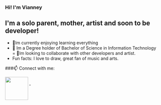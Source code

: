 ### Hi! I'm Vianney

## I'm a solo parent, mother, artist and soon to be developer!
- 🌱Im currently enjoying learning everything 
- 👀 Im a Degree holder of Bachelor of Science in Information Technology
= 💞️Im looking to collaborate with other developers and artist.
- Fun facts: I love to draw, great fan of music and arts.

###📫 Connect with me:

[<img align="left" width="75px" src="https://upload.wikimedia.org/wikipedia/commons/b/b8/YouTube_Logo_2017.svg" />][youtube]

<br />-
<br />

[youtube]:https://www.youtube.com/channel/UCAyLEOCtqnD1_I18SPpCI2w


<!---
VianneyGflores/VianneyGflores is a ✨ special ✨ repository because its `README.md` (this file) appears on your GitHub profile.
You can click the Preview link to take a look at your changes.
--->
